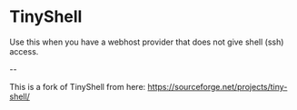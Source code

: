 # TinyShell

Use this when you have a webhost provider that does not give shell (ssh) access.

--

This is a fork of TinyShell from here: https://sourceforge.net/projects/tiny-shell/
